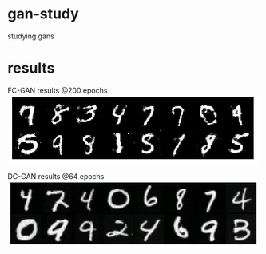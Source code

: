 # gan-study
studying gans


# results
FC-GAN results
@200 epochs
![fcgan](https://github.com/kentaroy47/gan-study/blob/master/fcgan.JPG)

DC-GAN results
@64 epochs
![dcgan](https://github.com/kentaroy47/gan-study/blob/master/dcgan.JPG)
